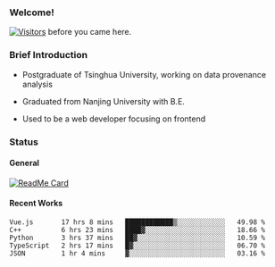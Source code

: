 ### Welcome!

[![Visitors](https://visitor-badge.laobi.icu/badge?page_id=HermitSun.HermitSun)]() before you came here.

### Brief Introduction

- Postgraduate of Tsinghua University, working on data provenance analysis

- Graduated from Nanjing University with B.E.

- Used to be a web developer focusing on frontend

### Status

#### General

[![ReadMe Card](https://github-readme-stats.hermitsun.vercel.app/api?username=HermitSun&count_private=true&show_icons=true)]()

#### Recent Works

<!--START_SECTION:waka-->
```text
Vue.js       17 hrs 8 mins   ████████████▒░░░░░░░░░░░░   49.98 % 
C++          6 hrs 23 mins   ████▓░░░░░░░░░░░░░░░░░░░░   18.66 % 
Python       3 hrs 37 mins   ██▓░░░░░░░░░░░░░░░░░░░░░░   10.59 % 
TypeScript   2 hrs 17 mins   █▓░░░░░░░░░░░░░░░░░░░░░░░   06.70 % 
JSON         1 hr 4 mins     ▓░░░░░░░░░░░░░░░░░░░░░░░░   03.16 % 
```
<!--END_SECTION:waka-->
